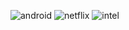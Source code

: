 ![android](https://github.com/shawna-tuli-silicon-valley/big-tech-visits/assets/19508013/87d1d59f-b2a1-4aa0-9794-de2dc699a4d0)
![netflix](https://github.com/shawna-tuli-silicon-valley/big-tech-visits/assets/19508013/af7e0ee9-4af0-4135-a8a9-de9fd41266d9)
![intel](https://github.com/shawna-tuli-silicon-valley/big-tech-visits/assets/19508013/8280efdf-3cb3-4cd0-84cf-0bac744d6567)
